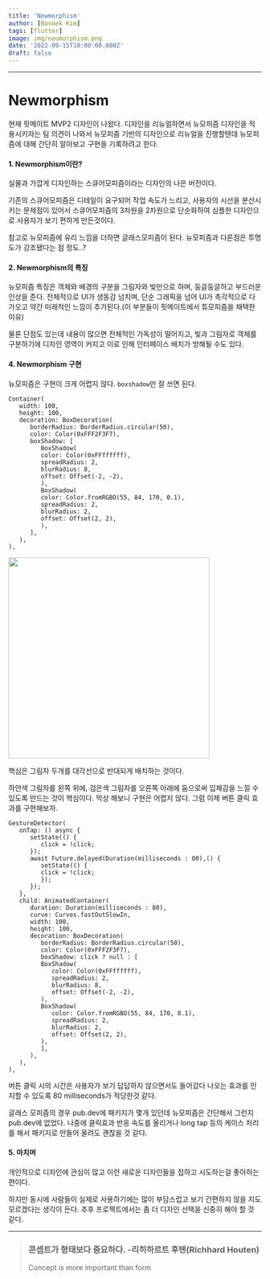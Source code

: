 ```yaml
---
title: 'Newmorphism'
author: [Bosoek Kim]
tags: [flutter]
image: img/neumorphism.png
date: '2022-09-15T10:00:00.000Z'
draft: false
---
```


---

# Newmorphism

현재 핏메이트 MVP2 디자인이 나왔다. 디자인을 리뉴얼하면서 뉴모피즘 디자인을 적용시키자는 팀 의견이 나와서 뉴모피즘 기반의 디자인으로 리뉴얼을 진행할텐데 뉴모피즘에 대해 간단히 알아보고 구현을 기록하려고 한다.

#### 1. Newmorphism이란?

실물과 가깝게 디자인하는 스큐어모피즘이라는 디자인의 나은 버전이다.

기존의 스큐어모피즘은 디테일이 요구되어 작업 속도가 느리고, 사용자의 시선을 분산시키는 문제점이 있어서 스큐어모피즘의 3차원을 2차원으로 단순화하여 심플한 디자인으로 사용자가 보기 편하게 만든것이다.

참고로 뉴모피즘에 유리 느낌을 더하면 글래스모피즘이 된다. 뉴모피즘과 다른점은 투명도가 강조됐다는 점 정도..?


#### 2. Newmorphism의 특징

뉴모피즘 특징은 객체와 배경의 구분을 그림자와 빛만으로 하며, 둥글둥글하고 부드러운 인상을 준다. 전체적으로 UI가 생동감 넘치며, 단순 그래픽을 넘어 UI가 촉각적으로 다가오고 약간 미래적인 느낌이 추가된다.(이 부분들이 핏메이트에서 튜모피즘을 채택한 이유)

물론 단점도 있는데 내용이 많으면 전체적인 가독성이 떨어지고, 빛과 그림자로 객체를 구분하기에 디자인 영역이 커지고 이로 인해 인터페이스 배치가 방해될 수도 있다.

#### 4. Newmorphism 구현

뉴모피즘은 구현이 크게 어렵지 않다. ```boxshadow```만 잘 쓰면 된다.

```
Container(
   width: 100,
   height: 100,
   decoration: BoxDecoration(
      borderRadius: BorderRadius.circular(50),
      color: Color(0xFFF2F3F7),
      boxShadow: [
         BoxShadow(
         color: Color(0xFFffffff),
         spreadRadius: 2,
         blurRadius: 8,
         offset: Offset(-2, -2),
         ),
         BoxShadow(
         color: Color.fromRGBO(55, 84, 170, 0.1),
         spreadRadius: 2,
         blurRadius: 2,
         offset: Offset(2, 2),
         ),
      ],
   ),
),
```

<img src="https://user-images.githubusercontent.com/68007145/206332809-5fba1b35-9f64-4371-9eea-db02d0337b3c.png" width="400">

핵심은 그림자 두개를 대각선으로 반대되게 배치하는 것이다. 

하얀색 그림자를 왼쪽 위에, 검은색 그림자를 오른쪽 아래에 둠으로써 입체감을 느낄 수 있도록 만드는 것이 핵심이다. 막상 해보니 구현은 어렵지 않다. 그럼 이제 버튼 클릭 효과를 구현해보자.

```
GestureDetector(
   onTap: () async {
      setState(() {
         click = !click;
      });
      await Future.delayed(Duration(milliseconds : 80),() {
         setState(() {
         click = !click;
         });
      });
   },
   child: AnimatedContainer(
      duration: Duration(milliseconds : 80),
      curve: Curves.fastOutSlowIn,
      width: 100,
      height: 100,
      decoration: BoxDecoration(
         borderRadius: BorderRadius.circular(50),
         color: Color(0xFFF2F3F7),
         boxShadow: click ? null : [
         BoxShadow(
            color: Color(0xFFffffff),
            spreadRadius: 2,
            blurRadius: 8,
            offset: Offset(-2, -2),
         ),
         BoxShadow(
            color: Color.fromRGBO(55, 84, 170, 0.1),
            spreadRadius: 2,
            blurRadius: 2,
            offset: Offset(2, 2),
         ),
         ],
      ),
   ),
),
```

버튼 클릭 시의 시간은 사용자가 보기 답답하지 않으면서도 들어갔다 나오는 효과를 인지할 수 있도록 80 milliseconds가 적당한것 같다.

글래스 모피즘의 경우 pub.dev에 패키지가 몇개 있던데 뉴모피즘은 간단해서 그런지 pub.dev에 없었다. 나중에 클릭효과 반응 속도를 올리거나 long tap 등의 케이스 처리를 해서 패키지로 만들어 올려도 괜찮을 것 같다.

#### 5. 마치며

개인적으로 디자인에 관심이 많고 이런 새로운 디자인들을 접하고 시도하는걸 좋아하는 편이다. 

하지만 동시에 사람들이 실제로 사용하기에는 많이 부담스럽고 보기 간편하지 않을 지도 모르겠다는 생각이 든다. 추후 프로젝트에서는 좀 더 디자인 선택을 신중히 해야 할 것 같다.

---

> ### 콘셉트가 형태보다 중요하다. -리히하르트 후텐(Richhard Houten)
> Concept is more important than form
